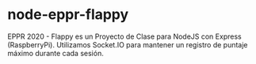# node-eppr-flappy
EPPR 2020 - Flappy es un Proyecto de Clase para NodeJS con Express (RaspberryPi). Utilizamos Socket.IO para mantener un registro de puntaje máximo durante cada sesión.
